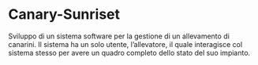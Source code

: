 # Canary-Sunriset
Sviluppo di un sistema software per la gestione di un allevamento di canarini. Il sistema ha un solo utente, l’allevatore, il quale interagisce col sistema stesso per avere un quadro completo dello stato del suo impianto.

